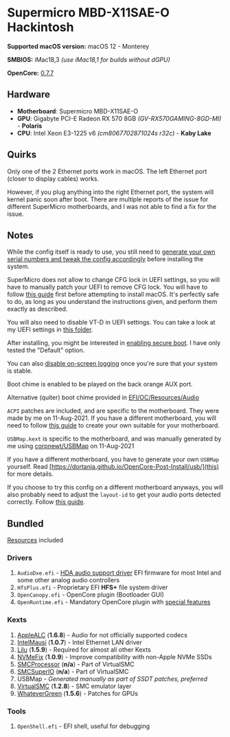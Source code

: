 # Supermicro MBD-X11SAE-O Hackintosh

**Supported macOS version:** macOS 12 - Monterey

**SMBIOS:** iMac18,3 _(use iMac18,1 for builds without dGPU)_

**OpenCore:** [0.7.7](https://github.com/acidanthera/OpenCorePkg/releases/tag/0.7.7)

## Hardware

- **Motherboard**: Supermicro MBD-X11SAE-O
- **GPU**: Gigabyte PCI-E Radeon RX 570 8GB _(GV-RX570GAMING-8GD-MI)_ - **Polaris**
- **CPU**: Intel Xeon E3-1225 v6 _(cm8067702871024s r32c)_ - **Kaby Lake**

## Quirks

Only one of the 2 Ethernet ports work in macOS. The left Ethernet port (closer to display cables) works.

However, if you plug anything into the right Ethernet port, the system will kernel panic soon after boot. There are multiple reports of the issue for different SuperMicro motherboards, and I was not able to find a fix for the issue.

## Notes

While the config itself is ready to use, you still need to [generate your own serial numbers and tweak the config accordingly](https://dortania.github.io/OpenCore-Post-Install/universal/iservices.html#using-gensmbios) before installing the system.

SuperMicro does not allow to change CFG lock in UEFI settings, so you will have to manually patch your UEFI to remove CFG lock. You will have to follow [this guide](https://dortania.github.io/OpenCore-Post-Install/misc/msr-lock.html#checking-if-your-firmware-supports-cfg-lock-unlocking) first before attempting to install macOS. It's perfectly safe to do, as long as you understand the instructions given, and perform them exactly as described.

You will also need to disable VT-D in UEFI settings. You can take a look at my UEFI settings in [this folder](UEFI_Settings/).

After installing, you might be interested in [enabling secure boot](https://dortania.github.io/OpenCore-Post-Install/universal/security/applesecureboot.html#dmgloading). I have only tested the "Default" option.

You can also [disable on-screen logging](https://dortania.github.io/OpenCore-Install-Guide/troubleshooting/debug.html#config-changes) once you're sure that your system is stable.

Boot chime is enabled to be played on the back orange AUX port.

Alternative (quiter) boot chime provided in [EFI/OC/Resources/Audio](EFI/OC/Resources/Audio)

`ACPI` patches are included, and are specific to the motherboard. They were made by me on 11-Aug-2021. If you have a different motherboard, you will need to follow [this guide](https://dortania.github.io/Getting-Started-With-ACPI/) to create your own suitable for your motherboard.

`USBMap.kext` is specific to the motherboard, and was manually generated by me using [corpnewt/USBMap](https://github.com/corpnewt/USBMap) on 11-Aug-2021

If you have a different motherboard, you have to generate your own `USBMap` yourself. Read [https://dortania.github.io/OpenCore-Post-Install/usb/](this) for more details.

If you choose to try this config on a different motherboard anyways, you will also probably need to adjust the `layout-id` to get your audio ports detected correctly. Follow [this guide](https://dortania.github.io/OpenCore-Post-Install/universal/audio.html#finding-your-layout-id).

## Bundled

[Resources](https://github.com/acidanthera/OcBinaryData) included

### Drivers

1) `AudioDxe.efi` - [HDA audio support driver](https://dortania.github.io/docs/latest/Configuration.html#audiodxe) EFI firmware for most Intel and some other analog audio controllers
2) `HfsPlus.efi` - Proprietary EFI **HFS+** file system driver
3) `OpenCanopy.efi` - OpenCore plugin (Bootloader GUI)
4) `OpenRuntime.efi` - Mandatory OpenCore plugin with [special features](https://dortania.github.io/docs/latest/Configuration.html#openruntime)

### Kexts

1) [AppleALC](https://github.com/acidanthera/AppleALC) (**1.6.8**) - Audio for not officially supported codecs
2) [IntelMausi](https://github.com/acidanthera/IntelMausi) (**1.0.7**) - Intel Ethernet LAN driver
3) [Lilu](https://github.com/acidanthera/Lilu) (**1.5.9**) - Required for almost all other Kexts
4) [NVMeFix](https://github.com/acidanthera/NVMeFix) (**1.0.9**) - Improve compatibility with non-Apple NVMe SSDs
5) [SMCProcessor](https://github.com/acidanthera/VirtualSMC) (**n/a**) - Part of VirtualSMC
6) [SMCSuperIO](https://github.com/acidanthera/VirtualSMC) (**n/a**) - Part of VirtualSMC
7) USBMap - *Generated manually as part of SSDT patches, preferred*
8) [VirtualSMC](https://github.com/acidanthera/VirtualSMC) (**1.2.8**) - SMC emulator layer
9) [WhateverGreen](https://github.com/acidanthera/WhateverGreen) (**1.5.6**) - Patches for GPUs

### Tools

1) `OpenShell.efi` - EFI shell, useful for debugging
